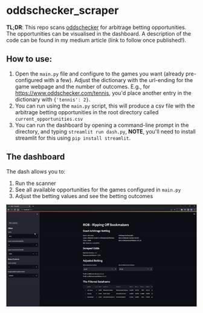 # oddschecker_scraper

**TL;DR**: This repo scans [oddschecker](https://www.oddschecker.com/) for arbitrage betting opportunities. The opportunities can be visualised in the dashboard. A description of the code can be found in my medium article (link to follow once published!).

## How to use:
1. Open the `main.py` file and configure to the games you want (already pre-configured with a few). Adjust the dictionary with the url-ending for the game webpage and the number of outcomes. E.g., for https://www.oddschecker.com/tennis, you'd place another entry in the dictionary with `{'tennis': 2}`. 
2. You can run using the `main.py` script, this will produce a csv file with the arbitrage betting opportunities in the root directory called `current_opportunities.csv`
3. You can run the dashboard by opening a command-line prompt in the directory, and typing `streamlit run dash.py`, **NOTE**, you'll need to install streamlit for this using `pip install streamlit`.

## The dashboard
The dash allows you to:
1. Run the scanner
2. See all available opportunities for the games configured in `main.py`
3. Adjust the betting values and see the betting outcomes

![dashboard](assets/dash.gif)
